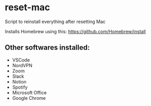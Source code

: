 # reset-mac
Script to reinstall everything after resetting Mac

Installs Homebrew using this: https://github.com/Homebrew/install

## Other softwares installed:
- VSCode
- NordVPN
- Zoom
- Slack
- Notion
- Spotify 
- Microsoft Office
- Google Chrome

